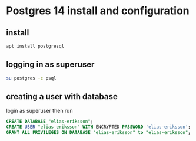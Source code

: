 # Postgres 14 install and configuration

## install
```bash
apt install postgresql
```

## logging in as superuser
```bash
su postgres -c psql
```

## creating a user with database
login as superuser then run
```sql
CREATE DATABASE "elias-eriksson";
CREATE USER "elias-eriksson" WITH ENCRYPTED PASSWORD 'elias-eriksson';
GRANT ALL PRIVILEGES ON DATABASE "elias-eriksson" to "elias-eriksson";
```
